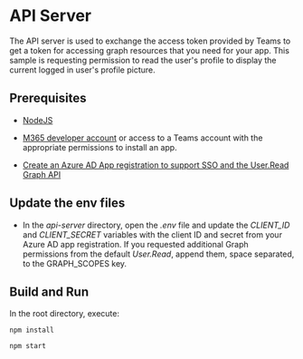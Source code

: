 # API Server

The API server is used to exchange the access token provided by Teams to get a token for accessing graph resources that you need for your app.  This sample is requesting permission to read the user's profile to display the current logged in user's profile picture.

## Prerequisites

- [NodeJS](https://nodejs.org/en/)

- [M365 developer account](https://docs.microsoft.com/en-us/microsoftteams/platform/concepts/build-and-test/prepare-your-o365-tenant) or access to a Teams account with the appropriate permissions to install an app.

- [Create an Azure AD App registration to support SSO and the User.Read Graph API](https://aka.ms/teams-toolkit-sso-appreg)

## Update the env files

- In the *api-server* directory, open the *.env* file and update the *CLIENT_ID* and *CLIENT_SECRET* variables with the client ID and secret from your Azure AD app registration. If you requested additional Graph permissions from the default *User.Read*, append them, space separated, to the GRAPH_SCOPES key.

## Build and Run

In the root directory, execute:

`npm install`

`npm start`
